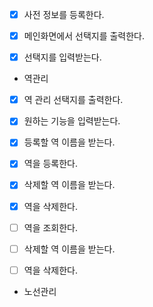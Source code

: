 * [x] 사전 정보를 등록한다. 

* [x] 메인화면에서 선택지를 출력한다.
* [x] 선택지를 입력받는다.

- 역관리
* [x] 역 관리 선택지를 출력한다.
* [x] 원하는 기능을 입력받는다.

* [x] 등록할 역 이름을 받는다.
* [x] 역을 등록한다.

* [x] 삭제할 역 이름을 받는다.
* [x] 역을 삭제한다.

* [ ] 역을 조회한다.

* [ ] 삭제할 역 이름을 받는다.
* [ ] 역을 삭제한다.

- 노선관리